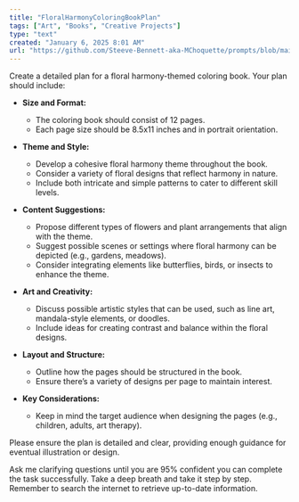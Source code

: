 ```yaml
---
title: "FloralHarmonyColoringBookPlan"
tags: ["Art", "Books", "Creative Projects"]
type: "text"
created: "January 6, 2025 8:01 AM"
url: "https://github.com/Steeve-Bennett-aka-MChoquette/prompts/blob/main/floral_harmony_coloring_book_plan.md"
---
```


Create a detailed plan for a floral harmony-themed coloring book. Your plan should include:

- **Size and Format:**
  - The coloring book should consist of 12 pages.
  - Each page size should be 8.5x11 inches and in portrait orientation.

- **Theme and Style:**
  - Develop a cohesive floral harmony theme throughout the book.
  - Consider a variety of floral designs that reflect harmony in nature.
  - Include both intricate and simple patterns to cater to different skill levels.

- **Content Suggestions:**
  - Propose different types of flowers and plant arrangements that align with the theme.
  - Suggest possible scenes or settings where floral harmony can be depicted (e.g., gardens, meadows).
  - Consider integrating elements like butterflies, birds, or insects to enhance the theme.

- **Art and Creativity:**
  - Discuss possible artistic styles that can be used, such as line art, mandala-style elements, or doodles.
  - Include ideas for creating contrast and balance within the floral designs.

- **Layout and Structure:**
  - Outline how the pages should be structured in the book.
  - Ensure there’s a variety of designs per page to maintain interest.

- **Key Considerations:**
  - Keep in mind the target audience when designing the pages (e.g., children, adults, art therapy).

Please ensure the plan is detailed and clear, providing enough guidance for eventual illustration or design. 

Ask me clarifying questions until you are 95% confident you can complete the task successfully. Take a deep breath and take it step by step. Remember to search the internet to retrieve up-to-date information.